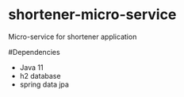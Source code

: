 # shortener-micro-service
Micro-service for shortener application

#Dependencies
- Java 11
- h2 database
- spring data jpa

